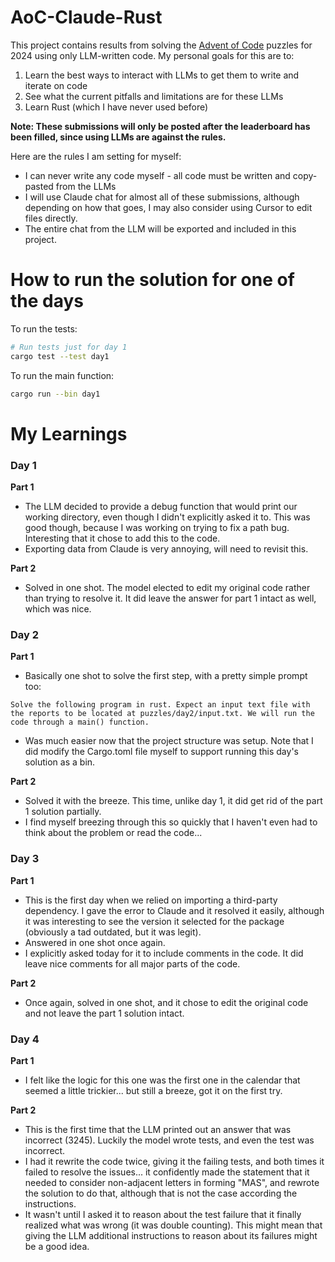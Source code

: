 # AoC-Claude-Rust

This project contains results from solving the [Advent of Code](https://adventofcode.com/2024)
puzzles for 2024 using only LLM-written code. My personal goals for this are to:

1. Learn the best ways to interact with LLMs to get them to write and iterate on code
2. See what the current pitfalls and limitations are for these LLMs
3. Learn Rust (which I have never used before)


**Note: These submissions will only be posted after the leaderboard has been filled, since
  using LLMs are against the rules.**

Here are the rules I am setting for myself:

* I can never write any code myself - all code must be written and copy-pasted from the LLMs
* I will use Claude chat for almost all of these submissions, although depending on how that
  goes, I may also consider using Cursor to edit files directly.
* The entire chat from the LLM will be exported and included in this project.

# How to run the solution for one of the days

To run the tests:

```bash
# Run tests just for day 1
cargo test --test day1
```

To run the main function:

```bash
cargo run --bin day1
```

# My Learnings

### Day 1

**Part 1**

* The LLM decided to provide a debug function that would print our working directory, even though
  I didn't explicitly asked it to. This was good though, because I was working on trying to
  fix a path bug. Interesting that it chose to add this to the code.
* Exporting data from Claude is very annoying, will need to revisit this.

**Part 2**

* Solved in one shot. The model elected to edit my original code rather than trying to resolve it. It did leave
  the answer for part 1 intact as well, which was nice.

### Day 2

**Part 1**

* Basically one shot to solve the first step, with a pretty simple prompt too:

```text
Solve the following program in rust. Expect an input text file with the reports to be located at puzzles/day2/input.txt. We will run the code through a main() function.
```

* Was much easier now that the project structure was setup. Note that I did modify the Cargo.toml file myself to support
  running this day's solution as a bin.

**Part 2**

* Solved it with the breeze. This time, unlike day 1, it did get rid of the part 1 solution partially.
* I find myself breezing through this so quickly that I haven't even had to think about the problem or read the code...

### Day 3

**Part 1**

* This is the first day when we relied on importing a third-party dependency. I gave the error to Claude and it
  resolved it easily, although it was interesting to see the version it selected for the package (obviously a tad
  outdated, but it was legit). 
* Answered in one shot once again.
* I explicitly asked today for it to include comments in the code. It did leave nice comments for all major parts of
  the code.

**Part 2**

* Once again, solved in one shot, and it chose to edit the original code and not leave the part 1 solution intact.

### Day 4

**Part 1**

* I felt like the logic for this one was the first one in the calendar that seemed a little trickier... but still a
  breeze, got it on the first try.

**Part 2**

* This is the first time that the LLM printed out an answer that was incorrect (3245). Luckily the model wrote tests,
  and even the test was incorrect.
* I had it rewrite the code twice, giving it the failing tests, and both times it failed to resolve the issues... it
  confidently made the statement that it needed to consider non-adjacent letters in forming "MAS", and rewrote the
  solution to do that, although that is not the case according the instructions.
* It wasn't until I asked it to reason about the test failure that it finally realized what was wrong (it was double
  counting). This might mean that giving the LLM additional instructions to reason about its failures might be a good
  idea.